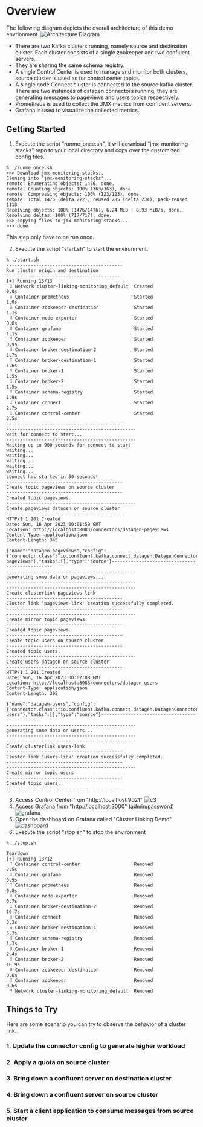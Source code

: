 # Overview
The following diagram depicts the overall architecture of this demo envrionment.
![Architecture Diagram](img/architecture.png)
- There are two Kafka clusters running, namely source and destination cluster. Each cluster consists of a single zookeeper and two confluent servers.
- They are sharing the same schema registry.
- A single Control Center is used to manage and monitor both clusters, source cluster is used as for control center topics.
- A single node Connect cluster is connected to the source kafka cluster. There are two instances of datagen connectors running, they are generating messages to pageviews and users topics respectively.
- Prometheus is used to collect the JMX metrics from confluent servers.
- Grafana is used to visualize the collected metrics.

## Getting Started

1. Execute the script "runme_once.sh", it will download "jmx-monitoring-stacks" repo to your local directory and copy over the customized config files.

```
% ./runme_once.sh 
>>> Download jmx-monitoring-stacks..
Cloning into 'jmx-monitoring-stacks'...
remote: Enumerating objects: 1476, done.
remote: Counting objects: 100% (363/363), done.
remote: Compressing objects: 100% (123/123), done.
remote: Total 1476 (delta 272), reused 285 (delta 234), pack-reused 1113
Receiving objects: 100% (1476/1476), 6.24 MiB | 8.93 MiB/s, done.
Resolving deltas: 100% (717/717), done.
>>> copying files to jmx-monitoring-stacks...
>>> done
```

This step only have to be run once.

2. Execute the script "start.sh" to start the environment.

```
% ./start.sh
-------------------------------------------
Run cluster origin and destination
-------------------------------------------
[+] Running 13/13
 ⠿ Network cluster-linking-monitoring_default  Created                                                                 0.0s
 ⠿ Container prometheus                        Started                                                                 1.0s
 ⠿ Container zookeeper-destination             Started                                                                 1.1s
 ⠿ Container node-exporter                     Started                                                                 0.8s
 ⠿ Container grafana                           Started                                                                 1.1s
 ⠿ Container zookeeper                         Started                                                                 0.9s
 ⠿ Container broker-destination-2              Started                                                                 1.7s
 ⠿ Container broker-destination-1              Started                                                                 1.6s
 ⠿ Container broker-1                          Started                                                                 1.5s
 ⠿ Container broker-2                          Started                                                                 1.5s
 ⠿ Container schema-registry                   Started                                                                 1.9s
 ⠿ Container connect                           Started                                                                 2.7s
 ⠿ Container control-center                    Started                                                                 3.5s
-------------------------------------------
------------------------------------------------
wait for connect to start...
------------------------------------------------
Waiting up to 900 seconds for connect to start
waiting...
waiting...
waiting...
waiting...
waiting...
connect has started in 50 seconds!
-------------------------------------------
Create topic pageviews on source cluster
-------------------------------------------
Created topic pageviews.
------------------------------------------------
Create pageviews datagen on source cluster
-------------------------------------------
HTTP/1.1 201 Created
Date: Sun, 16 Apr 2023 00:01:59 GMT
Location: http://localhost:8083/connectors/datagen-pageviews
Content-Type: application/json
Content-Length: 345

{"name":"datagen-pageviews","config":{"connector.class":"io.confluent.kafka.connect.datagen.DatagenConnector","kafka.topic":"pageviews","key.converter":"org.apache.kafka.connect.storage.StringConverter","quickstart":"PAGEVIEWS","tasks.max":"1","max.interval":"1000","_iterations":"1000000","name":"datagen-pageviews"},"tasks":[],"type":"source"}------------------------------------------------
------------------------------------------------
generating some data on pageviews...
------------------------------------------------
------------------------------------------------
Create clusterlink pageviews-link 
-------------------------------------------
Cluster link 'pageviews-link' creation successfully completed.
-------------------------------------------
------------------------------------------------
Create mirror topic pageviews
-------------------------------------------
Created topic pageviews.
-------------------------------------------
Create topic users on source cluster
-------------------------------------------
Created topic users.
------------------------------------------------
Create users datagen on source cluster
-------------------------------------------
HTTP/1.1 201 Created
Date: Sun, 16 Apr 2023 00:02:08 GMT
Location: http://localhost:8083/connectors/datagen-users
Content-Type: application/json
Content-Length: 305

{"name":"datagen-users","config":{"connector.class":"io.confluent.kafka.connect.datagen.DatagenConnector","kafka.topic":"users","key.converter":"org.apache.kafka.connect.storage.StringConverter","quickstart":"USERS","tasks.max":"1","max.interval":"2000","name":"datagen-users"},"tasks":[],"type":"source"}------------------------------------------------
------------------------------------------------
generating some data on users...
------------------------------------------------
------------------------------------------------
Create clusterlink users-link 
-------------------------------------------
Cluster link 'users-link' creation successfully completed.
-------------------------------------------
------------------------------------------------
Create mirror topic users
-------------------------------------------
Created topic users.
-------------------------------------------

```
3. Access Control Center from "http://localhost:9021"
![c3](img/c3.png)
4. Access Grafana from "http://localhost:3000" (admin/password)
![grafana](img/grafana.png)
5. Open the dashboard on Grafana called "Cluster Linking Demo"
![dashboard](img/dashboard.png)
6. Execute the script "stop.sh" to stop the environment
```
% ./stop.sh 

Teardown
[+] Running 13/12
 ⠿ Container control-center                    Removed                                                                                     2.5s
 ⠿ Container grafana                           Removed                                                                                     0.9s
 ⠿ Container prometheus                        Removed                                                                                     0.8s
 ⠿ Container node-exporter                     Removed                                                                                     0.7s
 ⠿ Container broker-destination-2              Removed                                                                                    10.7s
 ⠿ Container connect                           Removed                                                                                     3.3s
 ⠿ Container broker-destination-1              Removed                                                                                     3.3s
 ⠿ Container schema-registry                   Removed                                                                                     1.3s
 ⠿ Container broker-1                          Removed                                                                                     2.4s
 ⠿ Container broker-2                          Removed                                                                                    10.9s
 ⠿ Container zookeeper-destination             Removed                                                                                     0.6s
 ⠿ Container zookeeper                         Removed                                                                                     0.6s
 ⠿ Network cluster-linking-monitoring_default  Removed
```

## Things to Try

Here are some scenario you can try to observe the behavior of a cluster link.

### 1. Update the connector config to generate higher workload
### 2. Apply a quota on source cluster
### 3. Bring down a confluent server on destination cluster
### 4. Bring down a confluent server on source cluster
### 5. Start a client application to consume messages from source cluster